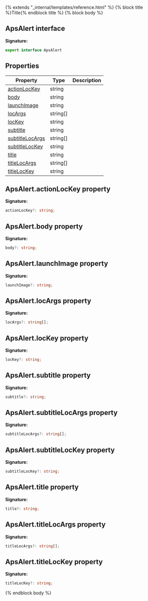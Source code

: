 {% extends "_internal/templates/reference.html" %}
{% block title %}Title{% endblock title %}
{% block body %}

## ApsAlert interface

<b>Signature:</b>

```typescript
export interface ApsAlert 
```

## Properties

|  Property | Type | Description |
|  --- | --- | --- |
|  [actionLocKey](./firebase-admin_.apsalert.md#apsalertactionlockey_property) | string |  |
|  [body](./firebase-admin_.apsalert.md#apsalertbody_property) | string |  |
|  [launchImage](./firebase-admin_.apsalert.md#apsalertlaunchimage_property) | string |  |
|  [locArgs](./firebase-admin_.apsalert.md#apsalertlocargs_property) | string\[\] |  |
|  [locKey](./firebase-admin_.apsalert.md#apsalertlockey_property) | string |  |
|  [subtitle](./firebase-admin_.apsalert.md#apsalertsubtitle_property) | string |  |
|  [subtitleLocArgs](./firebase-admin_.apsalert.md#apsalertsubtitlelocargs_property) | string\[\] |  |
|  [subtitleLocKey](./firebase-admin_.apsalert.md#apsalertsubtitlelockey_property) | string |  |
|  [title](./firebase-admin_.apsalert.md#apsalerttitle_property) | string |  |
|  [titleLocArgs](./firebase-admin_.apsalert.md#apsalerttitlelocargs_property) | string\[\] |  |
|  [titleLocKey](./firebase-admin_.apsalert.md#apsalerttitlelockey_property) | string |  |

## ApsAlert.actionLocKey property

<b>Signature:</b>

```typescript
actionLocKey?: string;
```

## ApsAlert.body property

<b>Signature:</b>

```typescript
body?: string;
```

## ApsAlert.launchImage property

<b>Signature:</b>

```typescript
launchImage?: string;
```

## ApsAlert.locArgs property

<b>Signature:</b>

```typescript
locArgs?: string[];
```

## ApsAlert.locKey property

<b>Signature:</b>

```typescript
locKey?: string;
```

## ApsAlert.subtitle property

<b>Signature:</b>

```typescript
subtitle?: string;
```

## ApsAlert.subtitleLocArgs property

<b>Signature:</b>

```typescript
subtitleLocArgs?: string[];
```

## ApsAlert.subtitleLocKey property

<b>Signature:</b>

```typescript
subtitleLocKey?: string;
```

## ApsAlert.title property

<b>Signature:</b>

```typescript
title?: string;
```

## ApsAlert.titleLocArgs property

<b>Signature:</b>

```typescript
titleLocArgs?: string[];
```

## ApsAlert.titleLocKey property

<b>Signature:</b>

```typescript
titleLocKey?: string;
```
{% endblock body %}
